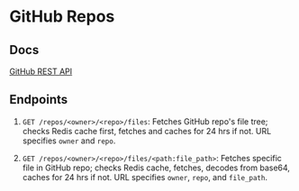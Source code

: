 # GitHub Repos

## Docs

[GitHub REST API](https://docs.github.com/en/rest?apiVersion=2022-11-28)

## Endpoints

1. `GET /repos/<owner>/<repo>/files`: Fetches GitHub repo's file tree; checks Redis cache first, fetches and caches for 24 hrs if not. URL specifies `owner` and `repo`.

2. `GET /repos/<owner>/<repo>/files/<path:file_path>`: Fetches specific file in GitHub repo; checks Redis cache, fetches, decodes from base64, caches for 24 hrs if not. URL specifies `owner`, `repo`, and `file_path`.
